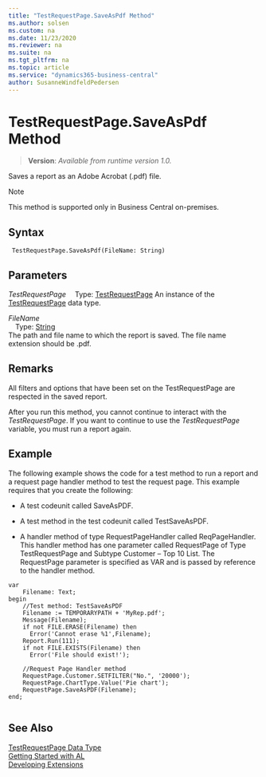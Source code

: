 ```yaml
---
title: "TestRequestPage.SaveAsPdf Method"
ms.author: solsen
ms.custom: na
ms.date: 11/23/2020
ms.reviewer: na
ms.suite: na
ms.tgt_pltfrm: na
ms.topic: article
ms.service: "dynamics365-business-central"
author: SusanneWindfeldPedersen
---
```

[//]: # (START>DO_NOT_EDIT)
[//]: # (IMPORTANT:Do not edit any of the content between here and the END>DO_NOT_EDIT.)
[//]: # (Any modifications should be made in the .xml files in the ModernDev repo.)
# TestRequestPage.SaveAsPdf Method
> **Version**: _Available from runtime version 1.0._

Saves a report as an Adobe Acrobat (.pdf) file.

> [!NOTE]
> This method is supported only in Business Central on-premises.

## Syntax
```
 TestRequestPage.SaveAsPdf(FileName: String)
```
## Parameters
*TestRequestPage*
&emsp;Type: [TestRequestPage](testrequestpage-data-type.md)
An instance of the [TestRequestPage](testrequestpage-data-type.md) data type.

*FileName*  
&emsp;Type: [String](../string/string-data-type.md)  
The path and file name to which the report is saved. The file name extension should be .pdf.  



[//]: # (IMPORTANT: END>DO_NOT_EDIT)

## Remarks  
 All filters and options that have been set on the TestRequestPage are respected in the saved report.  
  
 After you run this method, you cannot continue to interact with the *TestRequestPage*. If you want to continue to use the *TestRequestPage* variable, you must run a report again.  
  
## Example  
 The following example shows the code for a test method to run a report and a request page handler method to test the request page. This example requires that you create the following:  
  
-   A test codeunit called SaveAsPDF. 
<!--Links For more information, see [How to: Create Test Codeunits and Test Methods](devenv-How-to--Create-Test-Codeunits-and-Test-Methods.md).-->  
  
-   A test method in the test codeunit called TestSaveAsPDF. 
<!--Links For more information, see [How to: Create Test Codeunits and Test Methods](devenv-How-to--Create-Test-Codeunits-and-Test-Methods.md).-->  
  
-   A handler method of type RequestPageHandler called ReqPageHandler. This handler method has one parameter called RequestPage of Type TestRequestPage and Subtype Customer – Top 10 List. The RequestPage parameter is specified as VAR and is passed by reference to the handler method. 
<!--Links For more information, see [How to: Create Handler Methods](devenv-How-to--Create-Handler-Methods.md). --> 
  
```  
var
    Filename: Text;
begin
    //Test method: TestSaveAsPDF  
    Filename := TEMPORARYPATH + 'MyRep.pdf';  
    Message(Filename);  
    if not FILE.ERASE(Filename) then  
      Error('Cannot erase %1',Filename);  
    Report.Run(111);  
    if not FILE.EXISTS(Filename) then  
      Error('File should exist!');  
      
    //Request Page Handler method  
    RequestPage.Customer.SETFILTER("No.", '20000');  
    RequestPage.ChartType.Value('Pie chart');  
    RequestPage.SaveAsPDF(Filename);  
end;
  
```  

## See Also
[TestRequestPage Data Type](testrequestpage-data-type.md)  
[Getting Started with AL](../../devenv-get-started.md)  
[Developing Extensions](../../devenv-dev-overview.md)